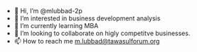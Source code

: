- 👋 Hi, I’m @mlubbad-2p
- 👀 I’m interested in business development analysis 
- 🌱 I’m currently learning MBA
- 💞️ I’m looking to collaborate on higly competitve businesses.
- 📫 How to reach me m.lubbad@tawasulforum.org

<!---
mlubbad-2p/mlubbad-2p is a ✨ special ✨ repository because its `README.md` (this file) appears on your GitHub profile.
You can click the Preview link to take a look at your changes.
--->
